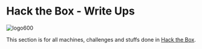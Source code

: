 # Hack the Box - Write Ups
![logo600](https://user-images.githubusercontent.com/43796175/105491584-84e57200-5c84-11eb-8581-49a9e48b3dbe.png)

This section is for all machines, challenges and stuffs done in [Hack the Box](https://www.hackthebox.eu/).
